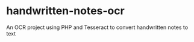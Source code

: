# handwritten-notes-ocr
 An OCR project using PHP and Tesseract to convert handwritten notes to text
